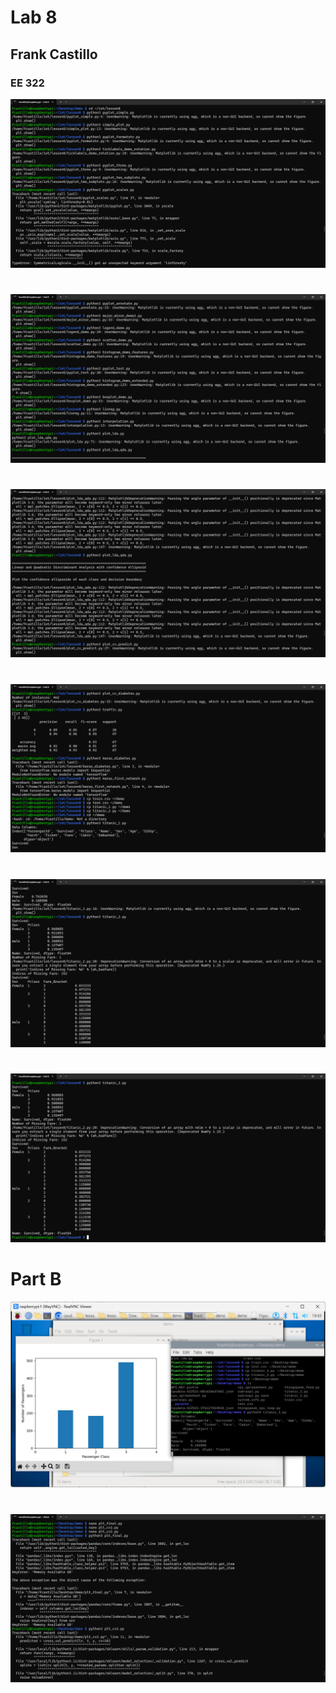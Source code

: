 # Lab 8
## Frank Castillo
### EE 322

![alt text](Lab8CommandLine(1).png)
#
![alt text](Lab8CommandLine(2).png)
#
![alt text](Lab8CommandLine(3).png)
#
![alt text](Lab8CommandLine(4).png)
#
![alt text](Lab8CommandLine(5).png)
#
![alt text](Lab8CommandLine(6).png)
# Part B
![alt text](Lab8CommandLine(7).png)
#
![alt text](Lab8CommandLine(8).png)
